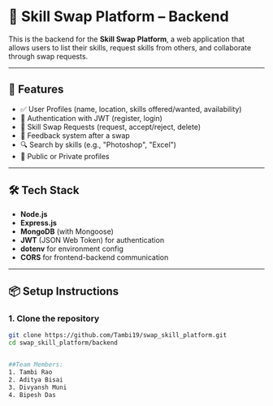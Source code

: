 # 🔁 Skill Swap Platform – Backend

This is the backend for the **Skill Swap Platform**, a web application that allows users to list their skills, request skills from others, and collaborate through swap requests.

---

## 🚀 Features

- ✅ User Profiles (name, location, skills offered/wanted, availability)
- 🔐 Authentication with JWT (register, login)
- 🔄 Skill Swap Requests (request, accept/reject, delete)
- 🌟 Feedback system after a swap
- 🔍 Search by skills (e.g., "Photoshop", "Excel")
- 🧾 Public or Private profiles

---

## 🛠️ Tech Stack

- **Node.js**
- **Express.js**
- **MongoDB** (with Mongoose)
- **JWT** (JSON Web Token) for authentication
- **dotenv** for environment config
- **CORS** for frontend-backend communication

---

## 📦 Setup Instructions

### 1. Clone the repository

```bash
git clone https://github.com/Tambi19/swap_skill_platform.git
cd swap_skill_platform/backend


##Team Members:
1. Tambi Rao
2. Aditya Bisai
3. Divyansh Muni
4. Bipesh Das

